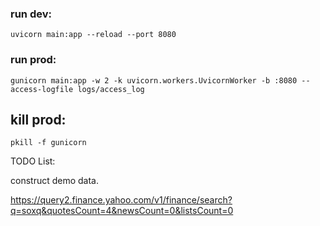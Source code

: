 ### run dev: 
```
uvicorn main:app --reload --port 8080
```
### run prod:
```
gunicorn main:app -w 2 -k uvicorn.workers.UvicornWorker -b :8080 --access-logfile logs/access_log 
```

## kill prod:
```
pkill -f gunicorn
```

TODO List:

construct demo data.

https://query2.finance.yahoo.com/v1/finance/search?q=soxq&quotesCount=4&newsCount=0&listsCount=0
